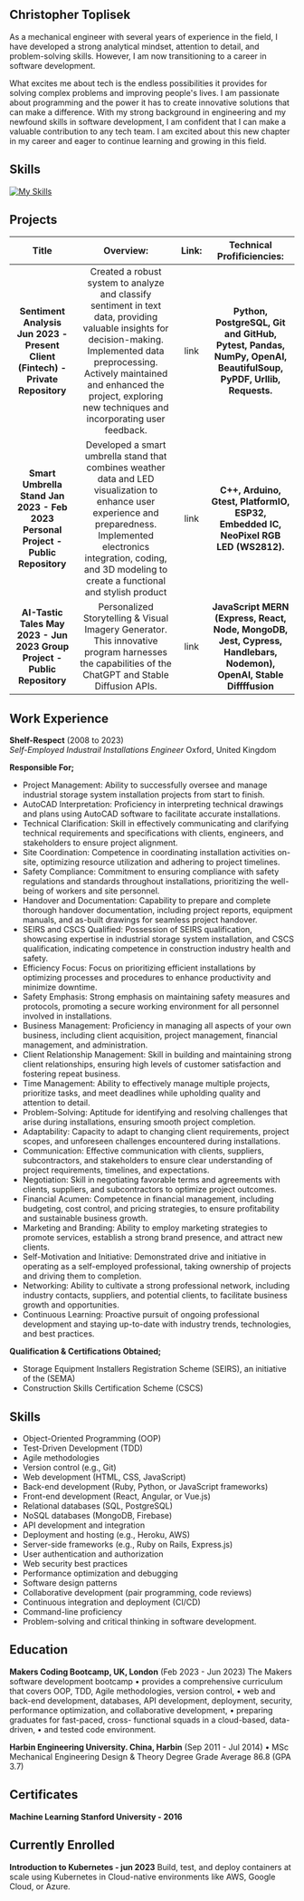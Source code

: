 ## Christopher Toplisek

As a mechanical engineer with several years of experience in the field, I have developed a strong analytical mindset, attention to detail, and problem-solving skills. However, I am now transitioning to a career in software development.

What excites me about tech is the endless possibilities it provides for solving complex problems and improving people's lives. I am passionate about programming and the power it has to create innovative solutions that can make a difference. With my strong background in engineering and my newfound skills in software development, I am confident that I can make a valuable contribution to any tech team. I am excited about this new chapter in my career and eager to continue learning and growing in this field.

## Skills
[![My Skills](https://skillicons.dev/icons?i=js,html,css,python,aws,bootstrap,cpp,docker,arduino,express,flask,firebase,git,github,ai,jest,kubernetes,matlab,mongodb,mysql,nodejs,postgres,postman,raspberrypi,react,ruby,sqlite,sketchup,svg,unity,vscode,webpack)](https://skillicons.dev)

## Projects

| **Title** | **Overview:** | **Link:** | **Technical Profificiencies:** |
|:---:|:---:|:---:|:---:|
| **Sentiment Analysis Jun 2023 - Present Client (Fintech) - Private Repository** | Created a robust system to analyze and classify sentiment in text data, providing valuable insights for decision-making. Implemented data preprocessing. Actively maintained and enhanced the project, exploring new techniques and incorporating user feedback. | link | **Python, PostgreSQL, Git and GitHub, Pytest, Pandas, NumPy, OpenAI, BeautifulSoup, PyPDF, Urllib, Requests.** |
| **Smart Umbrella Stand Jan 2023 - Feb 2023 Personal Project - Public Repository** | Developed a smart umbrella stand  that combines weather data and LED visualization to enhance user experience and preparedness. Implemented electronics integration, coding, and 3D modeling to create a functional and stylish product | link | **C++, Arduino, Gtest, PlatformIO, ESP32, Embedded IC, NeoPixel RGB LED (WS2812).** |
| **AI-Tastic Tales May 2023 - Jun 2023 Group Project - Public Repository** | Personalized Storytelling & Visual Imagery Generator. This innovative program harnesses the capabilities of the ChatGPT and Stable Diffusion APIs. | link | **JavaScript MERN (Express, React, Node, MongoDB, Jest, Cypress, Handlebars, Nodemon), OpenAI, Stable Diffffusion** |

## Work Experience

**Shelf-Respect** (2008 to 2023)  
_Self-Employed Industrail Installations Engineer_
Oxford, United Kingdom

**Responsible For;**

-  Project Management: Ability to successfully oversee and manage industrial storage system installation projects from start to finish.
-  AutoCAD Interpretation: Proficiency in interpreting technical drawings and plans using AutoCAD software to facilitate accurate installations.
-  Technical Clarification: Skill in effectively communicating and clarifying technical requirements and specifications with clients, engineers, and stakeholders to ensure project alignment.
-  Site Coordination: Competence in coordinating installation activities on-site, optimizing resource utilization and adhering to project timelines.
-  Safety Compliance: Commitment to ensuring compliance with safety regulations and standards throughout installations, prioritizing the well-being of workers and site personnel.
-  Handover and Documentation: Capability to prepare and complete thorough handover documentation, including project reports, equipment manuals, and as-built drawings for seamless project handover.
-  SEIRS and CSCS Qualified: Possession of SEIRS qualification, showcasing expertise in industrial storage system installation, and CSCS qualification, indicating competence in construction industry health and safety.
-  Efficiency Focus: Focus on prioritizing efficient installations by optimizing processes and procedures to enhance productivity and minimize downtime.
-  Safety Emphasis: Strong emphasis on maintaining safety measures and protocols, promoting a secure working environment for all personnel involved in installations.
-  Business Management: Proficiency in managing all aspects of your own business, including client acquisition, project management, financial management, and administration.
-  Client Relationship Management: Skill in building and maintaining strong client relationships, ensuring high levels of customer satisfaction and fostering repeat business.
-  Time Management: Ability to effectively manage multiple projects, prioritize tasks, and meet deadlines while upholding quality and attention to detail.
-  Problem-Solving: Aptitude for identifying and resolving challenges that arise during installations, ensuring smooth project completion.
-  Adaptability: Capacity to adapt to changing client requirements, project scopes, and unforeseen challenges encountered during installations.
-  Communication: Effective communication with clients, suppliers, subcontractors, and stakeholders to ensure clear understanding of project requirements, timelines, and expectations.
-  Negotiation: Skill in negotiating favorable terms and agreements with clients, suppliers, and subcontractors to optimize project outcomes.
-  Financial Acumen: Competence in financial management, including budgeting, cost control, and pricing strategies, to ensure profitability and sustainable business growth.
-  Marketing and Branding: Ability to employ marketing strategies to promote services, establish a strong brand presence, and attract new clients.
-  Self-Motivation and Initiative: Demonstrated drive and initiative in operating as a self-employed professional, taking ownership of projects and driving them to completion.
-  Networking: Ability to cultivate a strong professional network, including industry contacts, suppliers, and potential clients, to facilitate business growth and opportunities.
-  Continuous Learning: Proactive pursuit of ongoing professional development and staying up-to-date with industry trends, technologies, and best practices.

**Qualification & Certifications Obtained;**
-  Storage Equipment Installers Registration Scheme (SEIRS), an initiative of the (SEMA)
-  Construction Skills Certification Scheme (CSCS)

## Skills

-  Object-Oriented Programming (OOP)
-  Test-Driven Development (TDD)
-  Agile methodologies
-  Version control (e.g., Git)
-  Web development (HTML, CSS, JavaScript)
-  Back-end development (Ruby, Python, or JavaScript frameworks)
-  Front-end development (React, Angular, or Vue.js)
-  Relational databases (SQL, PostgreSQL)
-  NoSQL databases (MongoDB, Firebase)
-  API development and integration
-  Deployment and hosting (e.g., Heroku, AWS)
-  Server-side frameworks (e.g., Ruby on Rails, Express.js)
-  User authentication and authorization
-  Web security best practices
-  Performance optimization and debugging
-  Software design patterns
-  Collaborative development (pair programming, code reviews)
-  Continuous integration and deployment (CI/CD)
-  Command-line proficiency
-  Problem-solving and critical thinking in software development.


## Education

**Makers Coding Bootcamp, UK, London**
(Feb 2023 - Jun 2023)
The Makers software development bootcamp • provides a comprehensive curriculum that covers OOP, TDD, Agile methodologies, version control, • web and back-end development, databases, API development, deployment, security, performance optimization, and collaborative development, • preparing graduates for fast-paced, cross-
functional squads in a cloud-based, data-driven, • and tested code environment.

**Harbin Engineering University. China, Harbin**
(Sep 2011 - Jul 2014) • MSc Mechanical Engineering Design & Theory
Degree Grade Average 86.8 (GPA 3.7) 

## Certificates

**Machine Learning Stanford University - 2016**

## Currently Enrolled

**Introduction to Kubernetes - jun 2023**
Build, test, and deploy containers at scale using Kubernetes in Cloud-native environments like AWS, Google Cloud, or Azure.
